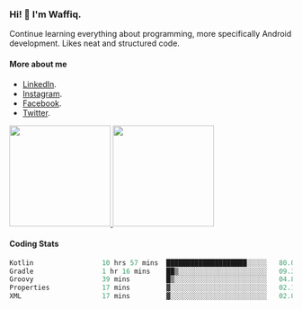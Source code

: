 ### Hi! 👋 I'm Waffiq.

Continue learning everything about programming, more specifically Android development. Likes neat and structured code.

#### More about me 
- [LinkedIn](https://www.linkedin.com/in/waffiq-aziz/).
- [Instagram](https://www.instagram.com/waffiqaziz/).
- [Facebook](https://web.facebook.com/WaffiqAziz/).
- [Twitter](https://twitter.com/AzizWaffiq).

<p align="left">
<a href="https://github.com/waffiqaziz">
  <img height="180em" src="https://github-readme-stats-eight-theta.vercel.app/api?username=waffiqaziz&show_icons=true&theme=algolia&include_all_commits=true&count_private=true"/>
  <img height="180em" src="https://github-readme-stats-eight-theta.vercel.app/api/top-langs/?username=waffiqaziz&layout=compact&langs_count=8&theme=algolia"/>
</a>
</p>

#### Coding Stats
<!--START_SECTION:waka-->

```rust
Kotlin                 10 hrs 57 mins  ████████████████████░░░░░   80.03 %
Gradle                 1 hr 16 mins    ██▒░░░░░░░░░░░░░░░░░░░░░░   09.33 %
Groovy                 39 mins         █▒░░░░░░░░░░░░░░░░░░░░░░░   04.85 %
Properties             17 mins         ▓░░░░░░░░░░░░░░░░░░░░░░░░   02.15 %
XML                    17 mins         ▓░░░░░░░░░░░░░░░░░░░░░░░░   02.07 %
```

<!--END_SECTION:waka-->
